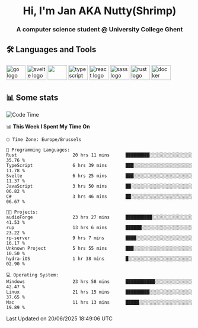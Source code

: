 <h1 align="center">Hi, I'm Jan AKA Nutty(Shrimp)</h1>
<h3 align="center">A computer science student @ University College Ghent</h3>

<h2 align="left">🛠️ Languages and Tools</h2>

###

<div align="left">
  <img src="https://cdn.jsdelivr.net/gh/devicons/devicon/icons/go/go-original.svg" height="40" width="52" alt="go logo"  />
  <img src="https://cdn.jsdelivr.net/gh/devicons/devicon@latest/icons/svelte/svelte-original.svg"  height="40" width="52" alt="svelte logo" />
  <img src="https://cdn.jsdelivr.net/gh/devicons/devicon@latest/icons/tailwindcss/tailwindcss-original.svg" height="40" width="52" />
  <img src="https://cdn.jsdelivr.net/gh/devicons/devicon/icons/typescript/typescript-original.svg" height="40" width="52" alt="typescript logo"  />
  <img src="https://cdn.jsdelivr.net/gh/devicons/devicon/icons/react/react-original.svg" height="40" width="52" alt="react logo"  />
  <img src="https://cdn.jsdelivr.net/gh/devicons/devicon/icons/sass/sass-original.svg" height="40" width="52" alt="sass logo"  />
  <img src="https://cdn.jsdelivr.net/gh/devicons/devicon@latest/icons/rust/rust-original.svg" height="40" width="52" alt="rust logo" />
  <img src="https://cdn.jsdelivr.net/gh/devicons/devicon/icons/docker/docker-original.svg" height="40" width="52" alt="docker logo"  />
</div>

<h2>📊 Some stats</h2>

<!--START_SECTION:waka-->
![Code Time](http://img.shields.io/badge/Code%20Time-6%2C130%20hrs%203%20mins-blue)

📊 **This Week I Spent My Time On** 

```text
🕑︎ Time Zone: Europe/Brussels

💬 Programming Languages: 
Rust                     20 hrs 11 mins      █████████░░░░░░░░░░░░░░░░   35.76 % 
TypeScript               6 hrs 39 mins       ███░░░░░░░░░░░░░░░░░░░░░░   11.78 % 
Svelte                   6 hrs 25 mins       ███░░░░░░░░░░░░░░░░░░░░░░   11.37 % 
JavaScript               3 hrs 50 mins       ██░░░░░░░░░░░░░░░░░░░░░░░   06.82 % 
C#                       3 hrs 46 mins       ██░░░░░░░░░░░░░░░░░░░░░░░   06.67 % 

🐱‍💻 Projects: 
audioForge               23 hrs 27 mins      ██████████░░░░░░░░░░░░░░░   41.53 % 
rup                      13 hrs 6 mins       ██████░░░░░░░░░░░░░░░░░░░   23.22 % 
rp-server                9 hrs 7 mins        ████░░░░░░░░░░░░░░░░░░░░░   16.17 % 
Unknown Project          5 hrs 55 mins       ███░░░░░░░░░░░░░░░░░░░░░░   10.50 % 
hydra-iOS                1 hr 38 mins        █░░░░░░░░░░░░░░░░░░░░░░░░   02.90 % 

💻 Operating System: 
Windows                  23 hrs 58 mins      ███████████░░░░░░░░░░░░░░   42.47 % 
Linux                    21 hrs 15 mins      █████████░░░░░░░░░░░░░░░░   37.65 % 
Mac                      11 hrs 13 mins      █████░░░░░░░░░░░░░░░░░░░░   19.89 % 
```


 Last Updated on 20/06/2025 18:49:06 UTC
<!--END_SECTION:waka-->
